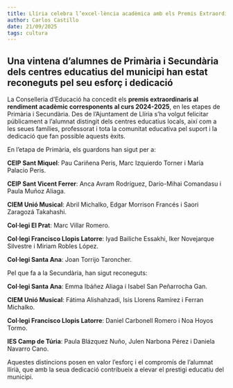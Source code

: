 ```yaml
---
title: Llíria celebra l’excel·lència acadèmica amb els Premis Extraordinaris al Rendiment 2024-2025
author: Carlos Castillo
date: 21/09/2025
tags: cultura
---
```


## Una vintena d’alumnes de Primària i Secundària dels centres educatius del municipi han estat reconeguts pel seu esforç i dedicació


La Conselleria d’Educació ha concedit els **premis extraordinaris al rendiment acadèmic corresponents al curs 2024-2025**, en les etapes de Primària i Secundària. Des de l’Ajuntament de Llíria s’ha volgut felicitar públicament a l’alumnat distingit dels centres educatius locals, així com a les seues famílies, professorat i tota la comunitat educativa pel suport i la dedicació que fan possible aquests èxits.

En l’etapa de Primària, els guardons han sigut per a:

**CEIP Sant Miquel**: Pau Cariñena Peris, Marc Izquierdo Torner i María Palacio Peris.

**CEIP Sant Vicent Ferrer**: Anca Avram Rodríguez, Darío-Mihai Comandasu i Paula Muñoz Aliaga.

**CIEM Unió Musical**: Abril Michalko, Edgar Morrison Francés i Saori Zaragozá Takahashi.

**Col·legi El Prat**: Marc Villar Romero.

**Col·legi Francisco Llopis Latorre**: Iyad Bailiche Essakhi, Iker Novejarque Silvestre i Miriam Robles López.

**Col·legi Santa Ana**: Joan Torrijo Taroncher.

Pel que fa a la Secundària, han sigut reconeguts:

**Col·legi Santa Ana**: Emma Ibáñez Aliaga i Isabel San Peñarrocha Gan.

**CIEM Unió Musical**: Fátima Alishahzadi, Isis Llorens Ramírez i Ferran Michalko.

**Col·legi Francisco Llopis Latorre**: Daniel Carbonell Romero i Noa Hoyos Tormo.

**IES Camp de Túria**: Paula Blázquez Nuño, Julen Narbona Pérez i Daniela Navarro Cano.

Aquestes distincions posen en valor l’esforç i el compromís de l’alumnat llirià, que amb la seua dedicació contribueix a elevar el prestigi educatiu del municipi.




